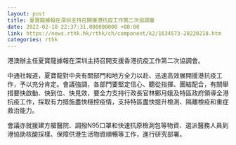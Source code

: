 ```yaml
---
layout: post
title: 夏寶龍據報在深圳主持召開援港抗疫工作第二次協調會
date: 2022-02-18 22:37:31.000000000 +08:00
link: https://news.rthk.hk/rthk/ch/component/k2/1634573-20220218.htm
categories: rthk
---
```


港澳辦主任夏寶龍據報在深圳主持召開支援香港抗疫工作第二次協調會。

中通社報道，夏寶龍對中央有關部門和地方全力以赴、迅速高效展開援港抗疫工作，予以充分肯定。會議強調，各部門要堅定信心、聽從指揮、團結配合，有關舉措要快啟動、快到位、快見效，要全力支持行政長官林鄭月娥及特區政府領導全港抗疫工作，採取有力措施盡快穩控疫情，支持特區盡快提升檢測、隔離檢疫和重症救治能力。

會議亦就援建方艙醫院、調撥N95口罩和快速抗原檢測包等物資、選派醫務人員到港協助核酸採樣、保障供港生活物資順暢等工作，進行研究部署。
